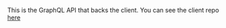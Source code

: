 This is the GraphQL API that backs the client. You can see the client repo [here](https://github.com/phelan97/trello-clone-client)
